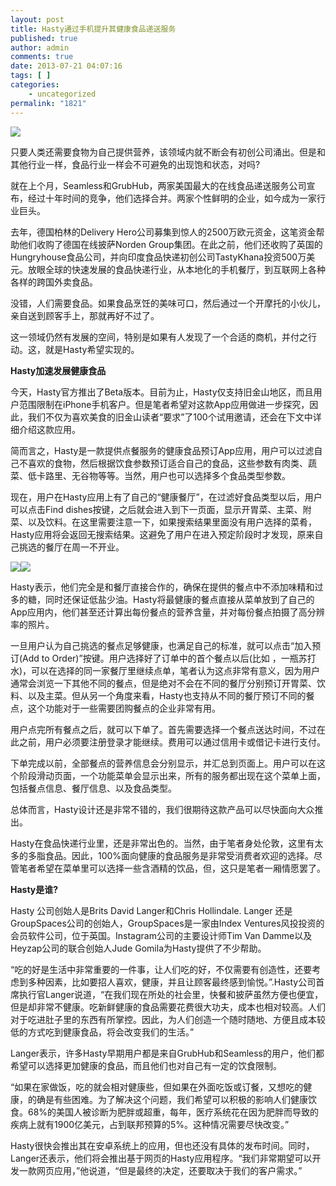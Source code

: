 ```yaml
---
layout: post
title: Hasty通过手机提升其健康食品递送服务
published: true
author: admin
comments: true
date: 2013-07-21 04:07:16
tags: [ ]
categories:
    - uncategorized
permalink: "1821"
---
```

![][1]

只要人类还需要食物为自己提供营养，该领域内就不断会有初创公司涌出。但是和其他行业一样，食品行业一样会不可避免的出现饱和状态，对吗?

就在上个月，Seamless和GrubHub，两家美国最大的在线食品递送服务公司宣布，经过十年时间的竞争，他们选择合并。两家个性鲜明的企业，如今成为一家行业巨头。

去年，德国柏林的Delivery Hero公司募集到惊人的2500万欧元资金，这笔资金帮助他们收购了德国在线披萨Norden Group集团。在此之前，他们还收购了英国的Hungryhouse食品公司，并向印度食品快递初创公司TastyKhana投资500万美元。放眼全球的快速发展的食品快递行业，从本地化的手机餐厅，到互联网上各种各样的跨国外卖食品。

没错，人们需要食品。如果食品烹饪的美味可口，然后通过一个开摩托的小伙儿，亲自送到顾客手上，那就再好不过了。

这一领域仍然有发展的空间，特别是如果有人发现了一个合适的商机，并付之行动。这，就是Hasty希望实现的。

**Hasty加速发展健康食品**

今天，Hasty官方推出了Beta版本。目前为止，Hasty仅支持旧金山地区，而且用户范围限制在iPhone手机客户。但是笔者希望对这款App应用做进一步探究，因此，我们不仅为喜欢美食的旧金山读者“要求”了100个试用邀请，还会在下文中详细介绍这款应用。

简而言之，Hasty是一款提供点餐服务的健康食品预订App应用，用户可以过滤自己不喜欢的食物，然后根据饮食参数预订适合自己的食品，这些参数有肉类、蔬菜、低卡路里、无谷物等等。当然，用户也可以选择多个食品类型参数。

现在，用户在Hasty应用上有了自己的“健康餐厅”，在过滤好食品类型以后，用户可以点击Find dishes按键，之后就会进入到下一页面，显示开胃菜、主菜、附菜、以及饮料。在这里需要注意一下，如果搜索结果里面没有用户选择的菜肴，Hasty应用将会返回无搜索结果。这避免了用户在进入预定阶段时才发现，原来自己挑选的餐厅在周一不开业。

![][2]![][3]

Hasty表示，他们完全是和餐厅直接合作的，确保在提供的餐点中不添加味精和过多的糖，同时还保证低盐少油。Hasty将最健康的餐点直接从菜单放到了自己的App应用内，他们甚至还计算出每份餐点的营养含量，并对每份餐点拍摄了高分辨率的照片。

一旦用户认为自己挑选的餐点足够健康，也满足自己的标准，就可以点击“加入预订(Add to Order)”按键。用户选择好了订单中的首个餐点以后(比如 ，一瓶苏打水)，可以在选择的同一家餐厅里继续点单，笔者认为这点非常有意义，因为用户通常会浏览一下其他不同的餐点，但是绝对不会在不同的餐厅分别预订开胃菜、饮料、以及主菜。但从另一个角度来看，Hasty也支持从不同的餐厅预订不同的餐点，这个功能对于一些需要团购餐点的企业非常有用。

用户点完所有餐点之后，就可以下单了。首先需要选择一个餐点送达时间，不过在此之前，用户必须要注册登录才能继续。费用可以通过信用卡或借记卡进行支付。

下单完成以前，全部餐点的营养信息会分别显示，并汇总到页面上。用户可以在这个阶段滑动页面，一个功能菜单会显示出来，所有的服务都出现在这个菜单上面，包括餐点信息、餐厅信息、以及食品类型。

总体而言，Hasty设计还是非常不错的，我们很期待这款产品可以尽快面向大众推出。

Hasty在食品快递行业里，还是非常出色的。当然，由于笔者身处伦敦，这里有太多的多脂食品。因此，100%面向健康的食品服务是非常受消费者欢迎的选择。尽管笔者希望在菜单里可以选择一些含酒精的饮品，但，这只是笔者一厢情愿罢了。

**Hasty是谁?**

Hasty 公司创始人是Brits David Langer和Chris Hollindale. Langer 还是GroupSpaces公司的创始人，GroupSpaces是一家由Index Ventures风投投资的会员软件公司，位于英国。Instagram公司的主要设计师Tim Van Damme以及Heyzap公司的联合创始人Jude Gomila为Hasty提供了不少帮助。

“吃的好是生活中非常重要的一件事，让人们吃的好，不仅需要有创造性，还要考虑到多种因素，比如要招人喜欢，健康，并且让顾客最终感到愉悦。”.Hasty公司首席执行官Langer说道，“在我们现在所处的社会里，快餐和披萨虽然方便也便宜，但是却非常不健康。吃新鲜健康的食品需要花费很大功夫，成本也相对较高。人们对于吃进肚子里的东西有所掌控。因此，为人们创造一个随时随地、方便且成本较低的方式吃到健康食品，将会改变我们的生活。”

Langer表示，许多Hasty早期用户都是来自GrubHub和Seamless的用户，他们都希望可以选择更加健康的食品，而且他们也对自己有一定的饮食限制。

“如果在家做饭，吃的就会相对健康些，但如果在外面吃饭或订餐，又想吃的健康，的确是有些困难。为了解决这个问题，我们希望可以积极的影响人们健康饮食。68%的美国人被诊断为肥胖或超重，每年，医疗系统花在因为肥胖而导致的疾病上就有1900亿美元，占到联邦预算的5%。这种情况需要尽快改变。”

Hasty很快会推出其在安卓系统上的应用，但也还没有具体的发布时间。同时，Langer还表示，他们将会推出基于网页的Hasty应用程序。“我们非常期望可以开发一款网页应用，”他说道，“但是最终的决定，还要取决于我们的客户需求。”

 [1]: http://yongz.com/yz/wp-content/uploads/2013/07/20130629104318885.jpg
 [2]: http://yongz.com/yz/wp-content/uploads/2013/07/20130629104318914.png
 [3]: http://yongz.com/yz/wp-content/uploads/2013/07/20130629104317362.png